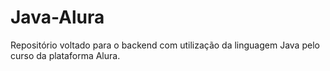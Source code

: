 # Java-Alura
Repositório voltado para o backend com utilização da linguagem Java pelo curso da plataforma Alura.
